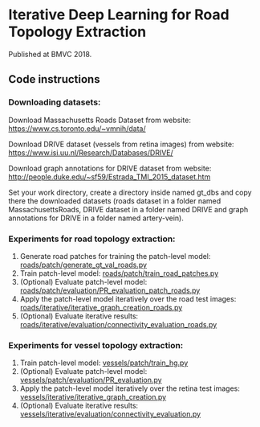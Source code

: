 # Iterative Deep Learning for Road Topology Extraction

Published at BMVC 2018.

## Code instructions

### Downloading datasets:

Download Massachusetts Roads Dataset from website: https://www.cs.toronto.edu/~vmnih/data/

Download DRIVE dataset (vessels from retina images) from website: https://www.isi.uu.nl/Research/Databases/DRIVE/

Download graph annotations for DRIVE dataset from website: http://people.duke.edu/~sf59/Estrada_TMI_2015_dataset.htm

Set your work directory, create a directory inside named gt_dbs and copy there the downloaded datasets (roads dataset in a folder named MassachusettsRoads, DRIVE dataset in a folder named DRIVE and graph annotations for DRIVE in a folder named artery-vein).

### Experiments for road topology extraction:

1. Generate road patches for training the patch-level model: [roads/patch/generate_gt_val_roads.py](roads/patch/generate_gt_val_roads.py)
2. Train patch-level model: [roads/patch/train_road_patches.py](roads/patch/train_road_patches.py)
3. (Optional) Evaluate patch-level model: [roads/patch/evaluation/PR_evaluation_patch_roads.py](roads/patch/evaluation/PR_evaluation_patch_roads.py)
4. Apply the patch-level model iteratively over the road test images: [roads/iterative/iterative_graph_creation_roads.py](roads/iterative/iterative_graph_creation_roads.py)
5. (Optional) Evaluate iterative results: [roads/iterative/evaluation/connectivity_evaluation_roads.py](roads/iterative/evaluation/connectivity_evaluation_roads.py)

### Experiments for vessel topology extraction:

1. Train patch-level model: [vessels/patch/train_hg.py](vessels/patch/train_hg.py)
2. (Optional) Evaluate patch-level model: [vessels/patch/evaluation/PR_evaluation.py](vessels/patch/evaluation/PR_evaluation.py)
3. Apply the patch-level model iteratively over the retina test images: [vessels/iterative/iterative_graph_creation.py](vessels/iterative/iterative_graph_creation.py)
4. (Optional) Evaluate iterative results: [vessels/iterative/evaluation/connectivity_evaluation.py](vessels/iterative/evaluation/connectivity_evaluation.py)
